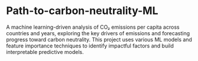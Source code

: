 # Path-to-carbon-neutrality-ML
A machine learning-driven analysis of CO₂ emissions per capita across countries and years, exploring the key drivers of emissions and forecasting progress toward carbon neutrality. This project uses various ML models and feature importance techniques to identify impactful factors and build interpretable predictive models.
